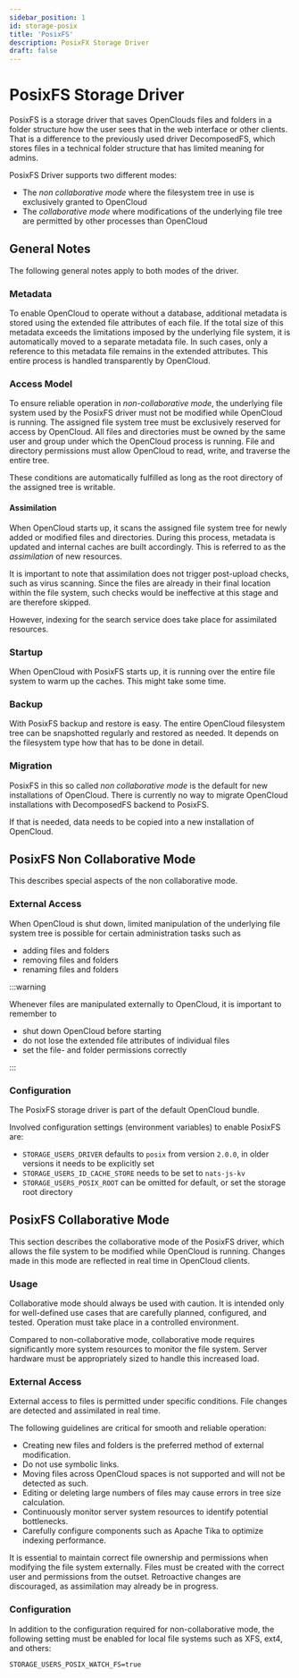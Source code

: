```yaml
---
sidebar_position: 1
id: storage-posix
title: 'PosixFS'
description: PosixFX Storage Driver
draft: false
---
```


# PosixFS Storage Driver

PosixFS is a storage driver that saves OpenClouds files and folders in a folder structure how the user sees that in the web interface or other clients. That is a difference to the previously used driver DecomposedFS, which stores files in a technical folder structure that has limited meaning for admins.

PosixFS Driver supports two different modes:

- The _non collaborative mode_ where the filesystem tree in use is exclusively granted to OpenCloud
- The _collaborative mode_ where modifications of the underlying file tree are permitted by other processes than OpenCloud

## General Notes

The following general notes apply to both modes of the driver.

### Metadata

To enable OpenCloud to operate without a database, additional metadata is stored using the extended file attributes of each file. If the total size of this metadata exceeds the limitations imposed by the underlying file system, it is automatically moved to a separate metadata file. In such cases, only a reference to this metadata file remains in the extended attributes. This entire process is handled transparently by OpenCloud.

### Access Model

To ensure reliable operation in _non-collaborative mode_, the underlying file system used by the PosixFS driver must not be modified while OpenCloud is running. The assigned file system tree must be exclusively reserved for access by OpenCloud.
All files and directories must be owned by the same user and group under which the OpenCloud process is running. File and directory permissions must allow OpenCloud to read, write, and traverse the entire tree.

These conditions are automatically fulfilled as long as the root directory of the assigned tree is writable.

#### Assimilation

When OpenCloud starts up, it scans the assigned file system tree for newly added or modified files and directories. During this process, metadata is updated and internal caches are built accordingly. This is referred to as the _assimilation_ of new resources.

It is important to note that assimilation does not trigger post-upload checks, such as virus scanning. Since the files are already in their final location within the file system, such checks would be ineffective at this stage and are therefore skipped.

However, indexing for the search service does take place for assimilated resources.

### Startup

When OpenCloud with PosixFS starts up, it is running over the entire file system to warm up the caches. This might take some time.

### Backup

With PosixFS backup and restore is easy. The entire OpenCloud filesystem tree can be snapshotted regularly and restored as needed. It depends on the filesystem type how that has to be done in detail.

### Migration

PosixFS in this so called _non collaborative mode_ is the default for new installations of OpenCloud. There is currently no way to migrate OpenCloud installations with DecomposedFS backend to PosixFS.

If that is needed, data needs to be copied into a new installation of OpenCloud.

## PosixFS Non Collaborative Mode

This describes special aspects of the non collaborative mode.

### External Access

When OpenCloud is shut down, limited manipulation of the underlying file system tree is possible for certain administration tasks such as

- adding files and folders
- removing files and folders
- renaming files and folders

:::warning

Whenever files are manipulated externally to OpenCloud, it is important to remember to

- shut down OpenCloud before starting
- do not lose the extended file attributes of individual files
- set the file- and folder permissions correctly

:::

### Configuration

The PosixFS storage driver is part of the default OpenCloud bundle.

Involved configuration settings (environment variables) to enable PosixFS are:

- `STORAGE_USERS_DRIVER` defaults to `posix` from version `2.0.0`, in older versions it needs to be explicitly set
- `STORAGE_USERS_ID_CACHE_STORE` needs to be set to `nats-js-kv`
- `STORAGE_USERS_POSIX_ROOT` can be omitted for default, or set the storage root directory

## PosixFS Collaborative Mode

This section describes the collaborative mode of the PosixFS driver, which allows the file system to be modified while OpenCloud is running. Changes made in this mode are reflected in real time in OpenCloud clients.

### Usage

Collaborative mode should always be used with caution. It is intended only for well-defined use cases that are carefully planned, configured, and tested. Operation must take place in a controlled environment.

Compared to non-collaborative mode, collaborative mode requires significantly more system resources to monitor the file system. Server hardware must be appropriately sized to handle this increased load.

### External Access

External access to files is permitted under specific conditions. File changes are detected and assimilated in real time.

The following guidelines are critical for smooth and reliable operation:

- Creating new files and folders is the preferred method of external modification.
- Do not use symbolic links.
- Moving files across OpenCloud spaces is not supported and will not be detected as such.
- Editing or deleting large numbers of files may cause errors in tree size calculation.
- Continuously monitor server system resources to identify potential bottlenecks.
- Carefully configure components such as Apache Tika to optimize indexing performance.

It is essential to maintain correct file ownership and permissions when modifying the file system externally. Files must be created with the correct user and permissions from the outset. Retroactive changes are discouraged, as assimilation may already be in progress.

### Configuration

In addition to the configuration required for non-collaborative mode, the following setting must be enabled for local file systems such as XFS, ext4, and others:

```env
STORAGE_USERS_POSIX_WATCH_FS=true
```
